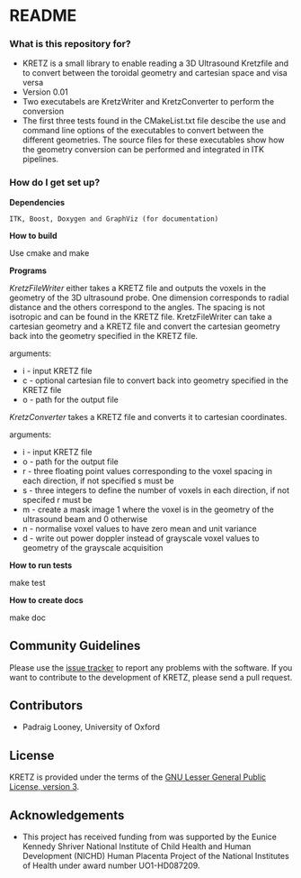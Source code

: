 # README #

### What is this repository for? ###

* KRETZ is a small library to enable reading a 3D Ultrasound Kretzfile and to convert between the toroidal geometry and cartesian space and visa versa 
* Version 0.01
* Two executabels are KretzWriter and KretzConverter to perform the conversion
* The first three tests found in the CMakeList.txt file descibe the use and command line options of the executables to convert between the different geometries. The source files for these executables show how the geometry conversion can be performed and integrated in ITK pipelines.

### How do I get set up? ###

**Dependencies**

`ITK, Boost, Doxygen and GraphViz (for documentation)`

**How to build**

Use cmake and make

**Programs**

*KretzFileWriter* either takes a KRETZ file and outputs the voxels in the geometry of the 3D ultrasound probe. One dimension corresponds to radial distance and the others correspond to the angles. The spacing is not isotropic and can be found in the KRETZ file. KretzFileWriter can take a cartesian geometry and a KRETZ file and convert the cartesian geometry back into the geometry specified in the KRETZ file.

  arguments: 
   - i - input KRETZ file
   - c - optional cartesian file to convert back into geometry specified in the KRETZ file 
   - o - path for the output file

*KretzConverter* takes a KRETZ file and converts it to cartesian coordinates.

  arguments: 
   - i - input KRETZ file
   - o - path for the output file
   - r - three floating point values corresponding to the voxel spacing in each direction, if not specified s must be
   - s - three integers to define the number of voxels in each direction, if not specifed r must be 
   - m - create a mask image 1 where the voxel is in the geometry of the ultrasound beam and 0 otherwise
   - n - normalise voxel values to have zero mean and unit variance
   - d - write out power doppler instead of grayscale voxel values to geometry of the grayscale acquisition

    
    

**How to run tests**

make test

**How to create docs**

make doc

## Community Guidelines

Please use the [issue tracker](https://github.com/plooney/kretz/issues) to report any problems with the software. If you want to contribute to the development of KRETZ, please send a pull request.

## Contributors

* Padraig Looney, University of Oxford

## License

KRETZ is provided under the terms of the [GNU Lesser General Public License, version 3](https://www.gnu.org/licenses/lgpl-3.0.en.html). 

## Acknowledgements

* This project has received funding from was supported by the Eunice Kennedy Shriver National Institute of Child Health and Human Development (NICHD) Human Placenta Project of the National Institutes of Health under award number UO1-HD087209.
